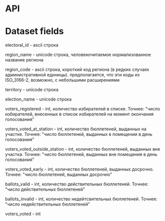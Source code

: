 # API

# Dataset fields
electoral_id - ascii строка

region_name - unicode строка, человекочитаемое нормализованное название региона

region_code - ascii строка, короткий код региона (в редких случаях административной единицы). предполагается, что эти коды из ISO_3166-2, возможно, с небольшими расширениями

territory - unicode строка

election_name - unicode строка

voters_registered - int, количество избирателей в списке. Точнее: "число избирателей, внесенных в список избирателей на момент окончания голосования"

voters_voted_at_station - int, количество бюллетеней, выданных на участке. Точнее: "число бюллетеней, выданных в помещении в день голосования"

voters_voted_outside_station - int, количество бюллетеней, выданных вне участка. Точнее: "число бюллетеней, выданных вне помещения в день голосования"

voters_voted_early - int, количество бюллетеней, выданных досрочно. Точнее: "число бюллетеней, выданных досрочно"

ballots_valid - int, количество действительных бюллетеней. Точнее: "число действительных бюллетеней"

ballots_invalid - int, количество недейтсвительных бюллетеней. Точнее: "число недействительных бюллетеней"

voters_voted - int
